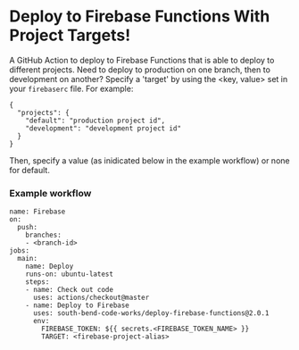 # Deploy to Firebase Functions With Project Targets!

A GitHub Action to deploy to Firebase Functions that is able to deploy to different projects.  Need to deploy to production on one branch, then to development on another? Specify a 'target' by using the <key, value> set in your `firebaserc` file. For example:

```
{
  "projects": {
    "default": "production project id",
    "development": "development project id"
  }
}
```

Then, specify a value (as inidicated below in the example workflow) or none for default.

### Example workflow

```
name: Firebase
on:
  push:
    branches:
    - <branch-id>
jobs:
  main:
    name: Deploy
    runs-on: ubuntu-latest
    steps:
    - name: Check out code
      uses: actions/checkout@master
    - name: Deploy to Firebase
      uses: south-bend-code-works/deploy-firebase-functions@2.0.1
      env:
        FIREBASE_TOKEN: ${{ secrets.<FIREBASE_TOKEN_NAME> }}
        TARGET: <firebase-project-alias>
```
